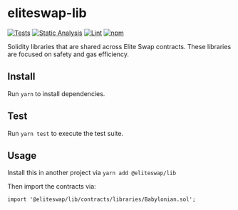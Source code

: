 # eliteswap-lib

[![Tests](https://github.com/EthereumEliteswap/eliteswap-lib/workflows/Tests/badge.svg)](https://github.com/EthereumEliteswap/eliteswap-lib/actions?query=workflow%3ATests)
[![Static Analysis](https://github.com/EthereumEliteswap/eliteswap-lib/workflows/Static%20Analysis/badge.svg)](https://github.com/EthereumEliteswap/eliteswap-lib/actions?query=workflow%3A%22Static+Analysis%22)
[![Lint](https://github.com/EthereumEliteswap/eliteswap-lib/workflows/Lint/badge.svg)](https://github.com/EthereumEliteswap/eliteswap-lib/actions?query=workflow%3ALint)
[![npm](https://img.shields.io/npm/v/@eliteswap/lib)](https://unpkg.com/@eliteswap/lib@latest/)

Solidity libraries that are shared across Elite Swap contracts. These libraries are focused on safety and gas efficiency.

## Install

Run `yarn` to install dependencies.

## Test

Run `yarn test` to execute the test suite.

## Usage

Install this in another project via `yarn add @eliteswap/lib`

Then import the contracts via:

```solidity
import '@eliteswap/lib/contracts/libraries/Babylonian.sol';

```

